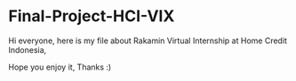 # Final-Project-HCI-VIX

Hi everyone, 
here is my file about Rakamin Virtual Internship at Home Credit Indonesia, 

Hope you enjoy it, Thanks :)
